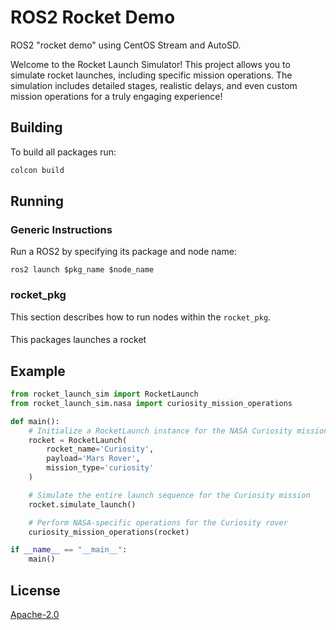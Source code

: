 # ROS2 Rocket Demo

ROS2 "rocket demo" using CentOS Stream and AutoSD.

Welcome to the Rocket Launch Simulator! This project allows you to simulate rocket launches, including specific mission operations.
The simulation includes detailed stages, realistic delays, and even custom mission operations for a truly engaging experience!

## Building

To build all packages run:

```sh
colcon build
```

## Running

### Generic Instructions

Run a ROS2 by specifying its package and node name:

```
ros2 launch $pkg_name $node_name
```

### rocket_pkg

This section describes how to run nodes within the `rocket_pkg`.

#### 

This packages launches a rocket

## Example

``` python
from rocket_launch_sim import RocketLaunch
from rocket_launch_sim.nasa import curiosity_mission_operations

def main():
    # Initialize a RocketLaunch instance for the NASA Curiosity mission
    rocket = RocketLaunch(
        rocket_name='Curiosity',
        payload='Mars Rover',
        mission_type='curiosity'
    )

    # Simulate the entire launch sequence for the Curiosity mission
    rocket.simulate_launch()

    # Perform NASA-specific operations for the Curiosity rover
    curiosity_mission_operations(rocket)

if __name__ == "__main__":
    main()
```

## License

[Apache-2.0](./LICENSE)
